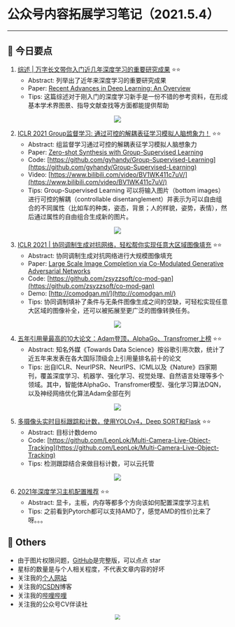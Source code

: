 # 公众号内容拓展学习笔记（2021.5.4）

------



## :paperclip:  今日要点

1. [综述 | 万字长文带你入门近几年深度学习的重要研究成果](https://mp.weixin.qq.com/s/S7EmzxGezAXP3-kpPWyfWw)         :star::star:
   - Abstract: 列举出了近年来深度学习的重要研究成果
   - Paper: [Recent Advances in Deep Learning: An Overview](https://arxiv.org/pdf/1807.08169v1.pdf)
   - Tips: 这篇综述对于刚入门的深度学习新手是一份不错的参考资料，在形成基本学术界图景、指导文献查找等方面都能提供帮助

<div align=center><img src="https://mmbiz.qpic.cn/mmbiz_png/KmXPKA19gW9iadNGuZLE3iaGcoyKmz4oy8kpaRx8LN0cPiburLciaoxIbCqYYPDtdfMbHnWFXpkibhDOg0GWDOCZiaUA/640?wx_fmt=jpeg&tp=webp&wxfrom=5&wx_lazy=1&wx_co=1" style='zoom:100%'>
</div>

2. [ICLR 2021 Group监督学习: 通过可控的解耦表征学习模拟人脑想象力！](https://mp.weixin.qq.com/s/lGzYW7YfLja4aFh7JMI8Iw)       :star::star:
   - Abstract: 组监督学习通过可控的解耦表征学习模拟人脑想象力
   - Paper: [Zero-shot Synthesis with Group-Supervised Learning](https://openreview.net/pdf?id=8wqCDnBmnrT)
   - Code: [https://github.com/gyhandy/Group-Supervised-Learning](https://github.com/gyhandy/Group-Supervised-Learning)
   - Video: [https://www.bilibili.com/video/BV1WK411c7uV/](https://www.bilibili.com/video/BV1WK411c7uV/)
   - Tips: Group-Supervised Learning 可以将输入图片（bottom images）进行可控的解耦（controllable disentanglement）并表示为可以自由组合的不同属性（比如车的种类，姿态，背景；人的样貌，姿势，表情），然后通过属性的自由组合生成新的图片。

<div align=center><img src="https://mmbiz.qpic.cn/mmbiz_jpg/cNFA8C0uVPv5v3IbNKibQwzT6NkZoiaib6dQUEMjI0hSIcULpFoRmqnSYqOqibPGyoibSQkBicrLKVfkSsOZicUjqdwtg/640?wx_fmt=jpeg&tp=webp&wxfrom=5&wx_lazy=1&wx_co=1" style='zoom:100%'>
</div>


3. [ICLR 2021 | 协同调制生成对抗网络，轻松帮你实现任意大区域图像填充](https://mp.weixin.qq.com/s/6e4dNKiZ1FTm-sy7x9g2OA)       :star::star:
   - Abstract: 协同调制生成对抗网络进行大规模图像填充
   - Paper: [Large Scale Image Completion via Co-Modulated Generative Adversarial Networks](https://arxiv.org/pdf/2103.10428)
   - Code: [https://github.com/zsyzzsoft/co-mod-gan](https://github.com/zsyzzsoft/co-mod-gan)
   - Demo: [http://comodgan.ml/](http://comodgan.ml/)
   - Tips: 协同调制填补了条件与无条件图像生成之间的空缺，可轻松实现任意大区域的图像补全，还可以被拓展至更广泛的图像转换任务。
<div align=center><img src="https://mmbiz.qpic.cn/mmbiz_png/HkPvwCuFwNNMnqdkxRbeOVVTIoqlRUCh0ZMpvfyKy5bmDkBwEKyy6oAYqj8eXRa2FAJOW9cOdHhPCQJYGuRXdA/640?wx_fmt=png&tp=webp&wxfrom=5&wx_lazy=1&wx_co=1" style='zoom:100%'>
</div>

4. [五年引用量最高的10大论文：Adam登顶，AlphaGo、Transfromer上榜](https://mp.weixin.qq.com/s/HDlXEJ5I0F7SLNNjLsdX-A)       :star::star:
   - Abstract: 知名外媒《Towards Data Science》按谷歌引用次数，统计了近五年来发表在各大国际顶级会上引用量排名前十的论文
   - Tips: 出自ICLR、NeurIPSR、NeurIPS、ICML以及《Nature》四家期刊，覆盖深度学习、机器学、强化学习、视觉处理、自然语言处理等多个领域。其中，智能体AlphaGo、Transfromer模型、强化学习算法DQN，以及神经网络优化算法Adam全部在列

<div align=center><img src="https://mmbiz.qpic.cn/mmbiz_png/cNFA8C0uVPvDaZiaTAcOflWw55aH4wZvS3bHYWgndJUiaAyuzxHrprPf3DIGcC7pwTWFVH7wicVZCK80yEw7kRIqw/640?wx_fmt=png&tp=webp&wxfrom=5&wx_lazy=1&wx_co=1" style='zoom:100%'>
</div>

5. [多摄像头实时目标跟踪和计数，使用YOLOv4，Deep SORT和Flask](https://mp.weixin.qq.com/s/Ud7_40VUlvTfBHAkxHdL7w)       :star::star:
   - Abstract: 目标计数demo
   - Code: [https://github.com/LeonLok/Multi-Camera-Live-Object-Tracking](https://github.com/LeonLok/Multi-Camera-Live-Object-Tracking)
   - Tips: 检测跟踪结合来做目标计数，可以云托管

<div align=center><img src="https://mmbiz.qpic.cn/mmbiz_gif/KYSDTmOVZvrPGhkkvYwMF0G1gjOtdbWcXk2icp4AuRn6iajJH8jWp2mYia4CjmoBrZDzyiboCGvznHKsNvBu69djAQ/640?wx_fmt=gif&tp=webp&wxfrom=5&wx_lazy=1" style='zoom:100%'>
</div>

6. [2021年深度学习主机配置推荐](https://mp.weixin.qq.com/s/oXbBrm8SHTeNH2yACKSDaA)       :star::star:
   - Abstract: 显卡，主板，内存等都多个方向该如何配置深度学习主机
   - Tips: 之前看到Pytorch都可以支持AMD了，感觉AMD的性价比来了呀。。。


## :paperclip:  Others

- 由于图片权限问题，[GitHub](https://github.com/xiaoxuebajie/dairly_learning)是完整版，可以点点 star
- 星标的数量是与个人相关程度，不代表文章内容的好坏
- 关注我的[个人网站](http://www.cvbds.cn/)
- 关注我的[CSDN](https://blog.csdn.net/xiaoxuebajie)博客
- 关注我的[哔哩哔哩](https://space.bilibili.com/424394389)
- 关注我的公众号CV伴读社

<div align=center><img src="https://img-blog.csdnimg.cn/202005031406335.jpg" style='zoom:80%'>
</div>